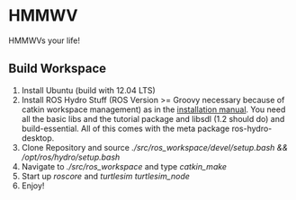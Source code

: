 HMMWV
=====
HMMWVs your life!

Build Workspace
---------------
1. Install Ubuntu (build with 12.04 LTS)
2. Install ROS Hydro Stuff (ROS Version >= Groovy necessary because of catkin workspace management) as in the [installation manual](http://wiki.ros.org/hydro/Installation/Ubuntu). You need all the basic libs and the tutorial package and libsdl (1.2 should do) and build-essential.
	All of this comes with the meta package ros-hydro-desktop.
3. Clone Repository and source *./src/ros_workspace/devel/setup.bash && /opt/ros/hydro/setup.bash* 
4. Navigate to *./src/ros_workspace* and type *catkin_make*
5. Start up *roscore* and *turtlesim turtlesim_node*
6. Enjoy!
